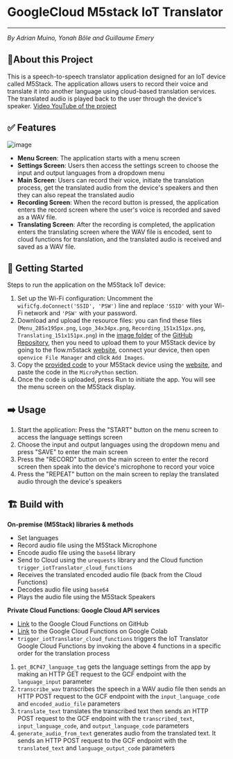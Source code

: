 # GoogleCloud M5stack IoT Translator
----

*By Adrian Muino, Yonah Bôle and Guillaume Emery*


## 🚀About this Project

This is a speech-to-speech translator application designed for an IoT device called M5Stack. The application allows users to record their voice and translate it into another language using cloud-based translation services. The translated audio is played back to the user through the device's speaker.
[Video YouTube of the project](https://youtu.be/yl7p58TsdJU)

## ✅ Features


![image](https://res.craft.do/user/full/7a93547b-a2a3-6209-a5e3-1a49258c4f73/doc/74348816-F445-47E6-9167-85EC0F6F0DE4/ABF9FE06-E62A-442A-9AE7-7092F9605FFE_2/JJyLaB61Pb1xoc5d8JUrqWeHlz64FFaFfmXDXKlr8Csz/Image.png)


- **Menu Screen**: The application starts with a menu screen
- **Settings Screen**: Users then access the settings screen to choose the input and output languages from a dropdown menu
- **Main Screen**: Users can record their voice, initiate the translation process, get the translated audio from the device's speakers and then they can also repeat the translated audio
- **Recording Screen**: When the record button is pressed, the application enters the record screen where the user's voice is recorded and saved as a WAV file.
- **Translating Screen**: After the recording is completed, the application enters the translating screen where the WAV file is encoded, sent to cloud functions for translation, and the translated audio is received and saved as a WAV file.

## 🏁 Getting Started


Steps to run the application on the M5Stack IoT device:


1. Set up the Wi-Fi configuration: Uncomment the `wifiCfg.doConnect('SSID', 'PSW')` line and replace `'SSID'` with your Wi-Fi network and `'PSW'` with your password.
2. Download and upload the resource files: you can find these files (`Menu_285x195px.png`, `Logo_34x34px.png`, `Recording_151x151px.png`, `Translating_151x151px.png`) in the [image folder](https://github.com/Adrian-Muino/GoogleCloud_M5stack_IoT_Translator/tree/main/code/images) of the [GitHub Repository](https://github.com/Adrian-Muino/GoogleCloud_M5stack_IoT_Translator/tree/main), then you need to upload them to your M5Stack device by going to the flow.m5stack [website](https://flow.m5stack.com/), connect your device, then open `openvice File Manager` and click `Add Images`.
3. Copy the [provided code](https://github.com/Adrian-Muino/GoogleCloud_M5stack_IoT_Translator/blob/main/code/m5stack/current_version_using_cloud.py) to your M5Stack device using the [website](https://flow.m5stack.com/), and paste the code in the `MicroPython` section.
4. Once the code is uploaded, press Run to initiate the app. You will see the menu screen on the M5Stack display.

## ➡️ Usage

1. Start the application: Press the "START" button on the menu screen to access the language settings screen
2. Choose the input and output languages using the dropdown menu and press "SAVE" to enter the main screen
3. Press the "RECORD" button on the main screen to enter the record screen then speak into the device's microphone to record your voice
4. Press the "REPEAT" button on the main screen to replay the translated audio through the device's speakers

## 🏗️ Build with


**On-premise (M5Stack) libraries & methods**


- Set languages
- Record audio file using the M5Stack Microphone
- Encode audio file using the `base64` library
- Send to Cloud using the `urequests` library and the Cloud function `trigger_iotTranslator_cloud_functions`
- Receives the translated encoded audio file (back from the Cloud Functions)
- Decodes audio file using `base64`
- Plays the audio file using the M5Stack Speakers

**Private Cloud Functions: Google Cloud API services**


- [Link](https://github.com/Adrian-Muino/GoogleCloud_M5stack_IoT_Translator/tree/main/code/google_cloud_functions) to the Google Cloud Functions on GitHub
- [Link](https://github.com/Adrian-Muino/GoogleCloud_M5stack_IoT_Translator/tree/main/code/colab) to the  Google Cloud Functions on Google Colab
- `trigger_iotTranslator_cloud_functions` triggers the IoT Translator Google Cloud Functions by invoking the above 4 functions in a specific order for the translation process
1. `get_BCP47_language_tag` gets the language settings from the app by making an HTTP GET request to the GCF endpoint with the `language_input` parameter
2. `transcribe_wav` transcribes the speech in a WAV audio file then sends an HTTP POST request to the GCF endpoint with the `input_language_code` and `encoded_audio_file` parameters
3. `translate_text`  translates the transcribed text then sends an HTTP POST request to the GCF endpoint with the `transcribed_text`, `input_language_code`, and `output_language_code` parameters
4. `generate_audio_from_text` generates audio from the translated text. It sends an HTTP POST request to the GCF endpoint with the `translated_text` and `language_output_code` parameters
